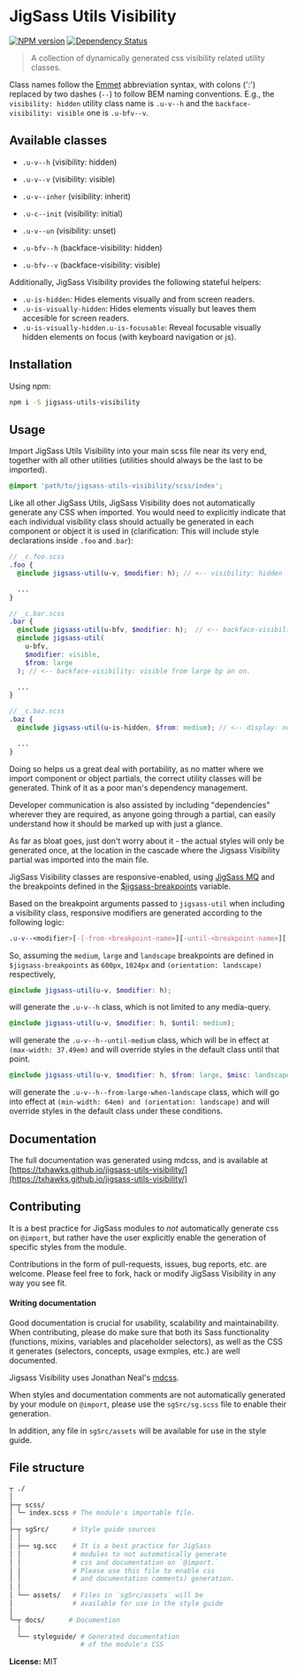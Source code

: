 # JigSass Utils Visibility
[![NPM version][npm-image]][npm-url]  [![Dependency Status][daviddm-image]][daviddm-url]   

  > A collection of dynamically generated css visibility related utility classes.

Class names follow the [Emmet](http://docs.emmet.io/cheat-sheet/) abbreviation
syntax, with colons (':') replaced by two dashes (`--`) to follow BEM naming
conventions.
E.g., the `visibility: hidden` utility class name is `.u-v--h` and
the `backface-visibility: visible` one is `.u-bfv--v`.

## Available classes

  - `.u-v--h` (visibility: hidden)
  - `.u-v--v` (visibility: visible)
  - `.u-v--inher` (visibility: inherit)
  - `.u-c--init` (visibility: initial)
  - `.u-v--un` (visibility: unset)

  - `.u-bfv--h` (backface-visibility: hidden)
  - `.u-bfv--v` (backface-visibility: visible)

Additionally, JigSass Visibility provides the following stateful helpers:
  - `.u-is-hidden`: Hides elements visually and from screen readers.
  - `.u-is-visually-hidden`: Hides elements visually but leaves them accesible for screen readers.
  - `.u-is-visually-hidden.u-is-focusable`: Reveal focusable visually hidden elements on focus
    (with keyboard navigation or js).

## Installation

Using npm:

```sh
npm i -S jigsass-utils-visibility
```

## Usage
Import JigSass Utils Visibility into your main scss file near its very end, together with all
other utilities (utilities should always be the last to be imported).

```scss
@import 'path/to/jigsass-utils-visibility/scss/index';
```

Like all other JigSass Utils, JigSass Visibility does not automatically generate any CSS
when imported. You would need to explicitly indicate that each individual visibility
class should actually be generated in each component or object it is used in
(clarification: This will include style declarations inside `.foo` and .`bar`):

```scss
// _c.foo.scss
.foo {
  @include jigsass-util(u-v, $modifier: h); // <-- visibility: hidden

  ...
}
```

```scss
// _c.bar.scss
.bar {
  @include jigsass-util(u-bfv, $modifier: h);  // <-- backface-visibility: hidden
  @include jigsass-util(
    u-bfv,
    $modifier: visible,
    $from: large
  ); // <-- backface-visibility: visible from large bp an on.

  ...
}
```

```scss
// _c.baz.scss
.baz {
  @include jigsass-util(u-is-hidden, $from: medium); // <-- display: none from medium bp an on.

  ...
}
```

Doing so helps us a great deal with portability, as no matter where we import component or object
partials, the correct utility classes will be generated. Think of it as a poor man's dependency
management.

Developer communication is also assisted by including "dependencies" wherever they are required,
as anyone going through a partial, can easily understand how it should be marked up with just a
glance.

As far as bloat goes, just don't worry about it - the actual styles will only be generated once,
at the location in the cascade where the Jigsass Visibility partial was imported into the main file.


JigSass Visibility classes are responsive-enabled, using [JigSass MQ](https://txhawks.github.io/jigsass-tools-mq/)
and the breakpoints defined in the [$jigsass-breakpoints](https://txhawks.github.io/jigsass-tools-mq/#variable-jigsass-breakpoints) variable.

Based on the breakpoint arguments passed to `jigsass-util` when including a visibility class, responsive
modifiers are generated according to the following logic:

```scss
.u-v--<modifier>[-[-from-<breakpoint-name>][-until-<breakpoint-name>][-misc-<breakpoint-name>]]
```

So, assuming the `medium`, `large` and `landscape` breakpoints are defined in `$jigsass-breakpoints`
as `600px`, `1024px` and `(orientation: landscape)` respectively,

```scss
@include jigsass-util(u-v, $modifier: h);
```
will generate the `.u-v--h` class, which is not limited to any media-query.

```scss
@include jigsass-util(u-v, $modifier: h, $until: medium);
```

will generate the `.u-v--h--until-medium` class, which will be in effect at
`(max-width: 37.49em)` and will override styles in the default class until that point.

```scss
@include jigsass-util(u-v, $modifier: h, $from: large, $misc: landscape);
```

will generate the `.u-v--h--from-large-when-landscape` class, which will go into
effect at `(min-width: 64em) and (orientation: landscape)` and will override styles in the default
class under these  conditions.


## Documentation

The full documentation was generated using mdcss, and is available at 
[https://txhawks.github.io/jigsass-utils-visibility/](https://txhawks.github.io/jigsass-utils-visibility/)

## Contributing

It is a best practice for JigSass modules to *not* automatically generate css on `@import`, but 
rather have the user explicitly enable the generation of specific styles from the module.

Contributions in the form of pull-requests, issues, bug reports, etc. are welcome.
Please feel free to fork, hack or modify JigSass Visibility in any way you see fit.

#### Writing documentation

Good documentation is crucial for usability, scalability and maintainability. When 
contributing, please do make sure that both its Sass functionality (functions, mixins, 
variables and placeholder selectors), as well as the CSS it generates (selectors, 
concepts, usage exmples, etc.) are well documented.

Jigsass Visibility uses Jonathan Neal's [mdcss](//github.com/jonathantneal/mdcss).

When styles and documentation comments are not automatically generated by your module on `@import`,
please use the `sgSrc/sg.scss` file to enable their generation.

In addition, any file in `sgSrc/assets` will be available for use in the style guide.



## File structure
```bash
┬ ./
│
├─┬ scss/ 
│ └─ index.scss # The module's importable file.
│
├─┬ sgSrc/      # Style guide sources
│ │
│ ├── sg.scc    # It is a best practice for JigSass 
│ │             # modules to not automatically generate 
│ │             # css and documentation on `@import.` 
│ │             # Please use this file to enable css
│ │             # and documentation comments) generation.
│ │
│ └── assets/   # Files in `sgSrc/assets` will be 
│               # available for use in the style guide
│
└─┬ docs/      # Documention
  │
  └── styleguide/ # Generated documentation 
                  # of the module's CSS
```





**License:** MIT



[npm-image]: https://badge.fury.io/js/jigsass-utils-visibility.svg
[npm-url]: https://npmjs.org/package/jigsass-utils-visibility

[daviddm-image]: https://david-dm.org/TxHawks/jigsass-utils-visibility.svg?theme=shields.io
[daviddm-url]: https://david-dm.org/TxHawks/jigsass-utils-visibility
